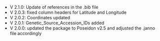 - V 2.1.0: Update of references in the .bib file
- V 2.0.3: fixed column headers for Latitude and Longitude
- V 2.0.2: Coordinates updated
- V 2.0.1: Genetic_Source_Accession_IDs added
- V 2.0.0: updated the package to Poseidon v2.5 and adjusted the .janno file accordingly
